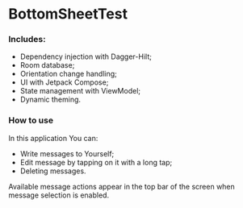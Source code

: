 # BottomSheetTest

### Includes:
- Dependency injection with Dagger-Hilt;
- Room database;
- Orientation change handling;
- UI with Jetpack Compose;
- State management with ViewModel;
- Dynamic theming.

### How to use
In this application You can:
- Write messages to Yourself;
- Edit message by tapping on it with a long tap;
- Deleting messages.

Available message actions appear in the top bar of the screen when message selection is enabled.